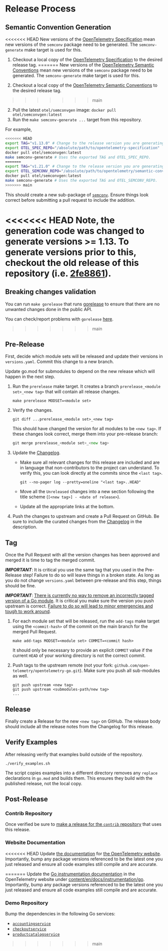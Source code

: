 # Release Process

## Semantic Convention Generation

<<<<<<< HEAD
New versions of the [OpenTelemetry Specification] mean new versions of the `semconv` package need to be generated.
The `semconv-generate` make target is used for this.

1. Checkout a local copy of the [OpenTelemetry Specification] to the desired release tag.
=======
New versions of the [OpenTelemetry Semantic Conventions] mean new versions of the `semconv` package need to be generated.
The `semconv-generate` make target is used for this.

1. Checkout a local copy of the [OpenTelemetry Semantic Conventions] to the desired release tag.
>>>>>>> main
2. Pull the latest `otel/semconvgen` image: `docker pull otel/semconvgen:latest`
3. Run the `make semconv-generate ...` target from this repository.

For example,

```sh
<<<<<<< HEAD
export TAG="v1.13.0" # Change to the release version you are generating.
export OTEL_SPEC_REPO="/absolute/path/to/opentelemetry-specification"
docker pull otel/semconvgen:latest
make semconv-generate # Uses the exported TAG and OTEL_SPEC_REPO.
=======
export TAG="v1.21.0" # Change to the release version you are generating.
export OTEL_SEMCONV_REPO="/absolute/path/to/opentelemetry/semantic-conventions"
docker pull otel/semconvgen:latest
make semconv-generate # Uses the exported TAG and OTEL_SEMCONV_REPO.
>>>>>>> main
```

This should create a new sub-package of [`semconv`](./semconv).
Ensure things look correct before submitting a pull request to include the addition.

<<<<<<< HEAD
**Note**, the generation code was changed to generate versions >= 1.13.
To generate versions prior to this, checkout the old release of this repository (i.e. [2fe8861](https://github.com/open-telemetry/opentelemetry-go/commit/2fe8861a24e20088c065b116089862caf9e3cd8b)).
=======
## Breaking changes validation

You can run `make gorelease` that runs [gorelease](https://pkg.go.dev/golang.org/x/exp/cmd/gorelease) to ensure that there are no unwanted changes done in the public API.

You can check/report problems with `gorelease` [here](https://golang.org/issues/26420).
>>>>>>> main

## Pre-Release

First, decide which module sets will be released and update their versions
in `versions.yaml`.  Commit this change to a new branch.

Update go.mod for submodules to depend on the new release which will happen in the next step.

1. Run the `prerelease` make target. It creates a branch
    `prerelease_<module set>_<new tag>` that will contain all release changes.

    ```
    make prerelease MODSET=<module set>
    ```

2. Verify the changes.

    ```
    git diff ...prerelease_<module set>_<new tag>
    ```

    This should have changed the version for all modules to be `<new tag>`.
    If these changes look correct, merge them into your pre-release branch:

    ```go
    git merge prerelease_<module set>_<new tag>
    ```

3. Update the [Changelog](./CHANGELOG.md).
   - Make sure all relevant changes for this release are included and are in language that non-contributors to the project can understand.
       To verify this, you can look directly at the commits since the `<last tag>`.

       ```
       git --no-pager log --pretty=oneline "<last tag>..HEAD"
       ```

   - Move all the `Unreleased` changes into a new section following the title scheme (`[<new tag>] - <date of release>`).
   - Update all the appropriate links at the bottom.

4. Push the changes to upstream and create a Pull Request on GitHub.
    Be sure to include the curated changes from the [Changelog](./CHANGELOG.md) in the description.

## Tag

Once the Pull Request with all the version changes has been approved and merged it is time to tag the merged commit.

***IMPORTANT***: It is critical you use the same tag that you used in the Pre-Release step!
Failure to do so will leave things in a broken state. As long as you do not
change `versions.yaml` between pre-release and this step, things should be fine.

***IMPORTANT***: [There is currently no way to remove an incorrectly tagged version of a Go module](https://github.com/golang/go/issues/34189).
It is critical you make sure the version you push upstream is correct.
[Failure to do so will lead to minor emergencies and tough to work around](https://github.com/open-telemetry/opentelemetry-go/issues/331).

1. For each module set that will be released, run the `add-tags` make target
    using the `<commit-hash>` of the commit on the main branch for the merged Pull Request.

    ```
    make add-tags MODSET=<module set> COMMIT=<commit hash>
    ```

    It should only be necessary to provide an explicit `COMMIT` value if the
    current `HEAD` of your working directory is not the correct commit.

2. Push tags to the upstream remote (not your fork: `github.com/open-telemetry/opentelemetry-go.git`).
    Make sure you push all sub-modules as well.

    ```
    git push upstream <new tag>
    git push upstream <submodules-path/new tag>
    ...
    ```

## Release

Finally create a Release for the new `<new tag>` on GitHub.
The release body should include all the release notes from the Changelog for this release.

## Verify Examples

After releasing verify that examples build outside of the repository.

```
./verify_examples.sh
```

The script copies examples into a different directory removes any `replace` declarations in `go.mod` and builds them.
This ensures they build with the published release, not the local copy.

## Post-Release

### Contrib Repository

Once verified be sure to [make a release for the `contrib` repository](https://github.com/open-telemetry/opentelemetry-go-contrib/blob/main/RELEASING.md) that uses this release.

### Website Documentation

<<<<<<< HEAD
Update [the documentation](./website_docs) for [the OpenTelemetry website](https://opentelemetry.io/docs/go/).
Importantly, bump any package versions referenced to be the latest one you just released and ensure all code examples still compile and are accurate.

[OpenTelemetry Specification]: https://github.com/open-telemetry/opentelemetry-specification
=======
Update the [Go instrumentation documentation] in the OpenTelemetry website under [content/en/docs/instrumentation/go].
Importantly, bump any package versions referenced to be the latest one you just released and ensure all code examples still compile and are accurate.

[OpenTelemetry Semantic Conventions]: https://github.com/open-telemetry/semantic-conventions
[Go instrumentation documentation]: https://opentelemetry.io/docs/instrumentation/go/
[content/en/docs/instrumentation/go]: https://github.com/open-telemetry/opentelemetry.io/tree/main/content/en/docs/instrumentation/go

### Demo Repository

Bump the dependencies in the following Go services:

- [`accountingservice`](https://github.com/open-telemetry/opentelemetry-demo/tree/main/src/accountingservice)
- [`checkoutservice`](https://github.com/open-telemetry/opentelemetry-demo/tree/main/src/checkoutservice)
- [`productcatalogservice`](https://github.com/open-telemetry/opentelemetry-demo/tree/main/src/productcatalogservice)
>>>>>>> main
